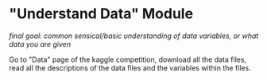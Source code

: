 # "Understand Data" Module
*final goal: common sensical/basic understanding of data variables, or what data you are given*

Go to "Data" page of the kaggle competition, download all the data files, read all the descriptions of the data files and the variables within the files.
